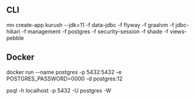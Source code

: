 ## CLI

mn create-app kurush --jdk=11 -f data-jdbc -f flyway -f graalvm -f jdbc-hikari -f management -f postgres -f security-session -f shade -f views-pebble

## Docker

docker run --name postgres -p 5432:5432  -e POSTGRES_PASSWORD=0000 -d postgres:12

psql -h localhost -p 5432 -U postgres -W
